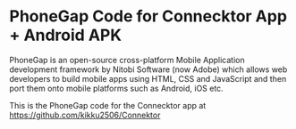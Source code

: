 # PhoneGap Code for Connecktor App + Android APK

PhoneGap is an open-source cross-platform Mobile Application development framework by Nitobi Software (now Adobe) which allows web developers to build mobile apps using HTML, CSS and JavaScript and then port them onto mobile platforms such as Android, iOS etc.

This is the PhoneGap code for the Connecktor app at https://github.com/kikku2506/Connektor